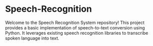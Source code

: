# Speech-Recognition
Welcome to the Speech Recognition System repository! This project provides a basic implementation of speech-to-text conversion using Python. It leverages existing speech recognition libraries to transcribe spoken language into text.
